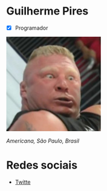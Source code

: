 # Guilherme Pires
- [x] Programador

![Bork Lasers](bork.jpg)

*Americana, São Paulo, Brasil*

# Redes sociais

- [Twitte](https://twitter.com/gppires9)
